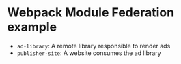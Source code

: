 # Webpack Module Federation example

- `ad-library`: A remote library responsible to render ads
- `publisher-site`: A website consumes the ad library
